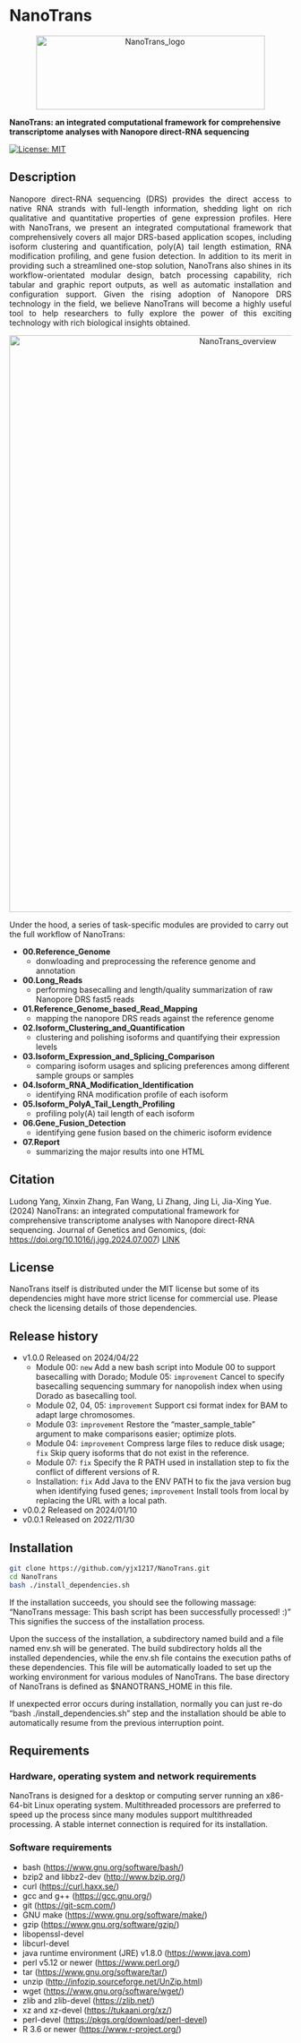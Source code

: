 # NanoTrans

<p align="center">
  <img src="https://github.com/yjx1217/NanoTrans/blob/main/NanoTrans.logo.png" alt="NanoTrans_logo" width="408" height="132"/>
</p>

**NanoTrans: an integrated computational framework for comprehensive transcriptome analyses with Nanopore direct-RNA sequencing**

[![License: MIT](https://img.shields.io/badge/License-MIT-yellow.svg)](https://opensource.org/licenses/MIT)

## Description
<div style="text-align: justify"> 
Nanopore direct-RNA sequencing (DRS) provides the direct access to native RNA strands with full-length information, shedding light on rich qualitative and quantitative properties of gene expression profiles. Here with NanoTrans, we present an integrated computational framework that comprehensively covers all major DRS-based application scopes, including isoform clustering and quantification, poly(A) tail length estimation, RNA modification profiling, and gene fusion detection. In addition to its merit in providing such a streamlined one-stop solution, NanoTrans also shines in its workflow-orientated modular design, batch processing capability, rich tabular and graphic report outputs, as well as automatic installation and configuration support. Given the rising adoption of Nanopore DRS technology in the field, we believe NanoTrans will become a highly useful tool to help researchers to fully explore the power of this exciting technology with rich biological insights obtained.
</div>

<p align="center">
  <img src="https://github.com/yjx1217/NanoTrans/blob/main/NanoTrans.overview.png" alt="NanoTrans_overview" width="800" height="1030"/>
</p>

Under the hood, a series of task-specific modules are provided to carry out the full workflow of NanoTrans:

* **00.Reference_Genome**
  * donwloading and preprocessing the reference genome and annotation
* **00.Long_Reads**
  * performing basecalling and length/quality summarization of raw Nanopore DRS fast5 reads
* **01.Reference_Genome_based_Read_Mapping**
  * mapping the nanopore DRS reads against the reference genome
* **02.Isoform_Clustering_and_Quantification**
  * clustering and polishing isoforms and quantifying their expression levels
* **03.Isoform_Expression_and_Splicing_Comparison**
  * comparing isoform usages and splicing preferences among different sample groups or samples
* **04.Isoform_RNA_Modification_Identification**
  * identifying RNA modification profile of each isoform
* **05.Isoform_PolyA_Tail_Length_Profiling**
  * profiling poly(A) tail length of each isoform
* **06.Gene_Fusion_Detection**
  * identifying gene fusion based on the chimeric isoform evidence
* **07.Report**
  * summarizing the major results into one HTML


## Citation
Ludong Yang, Xinxin Zhang, Fan Wang, Li Zhang, Jing Li, Jia-Xing Yue. (2024) NanoTrans: an integrated computational framework for comprehensive transcriptome analyses with Nanopore direct-RNA sequencing. Journal of Genetics and Genomics, (doi: https://doi.org/10.1016/j.jgg.2024.07.007) [LINK](https://www.sciencedirect.com/science/article/pii/S1673852724001838) 


## License
NanoTrans itself is distributed under the MIT license but some of its dependencies might have more strict license for commercial use. Please check the licensing details of those dependencies.

## Release history

* v1.0.0 Released on 2024/04/22
  * Module 00: `new` Add a new bash script into Module 00 to support basecalling with Dorado; Module 05: `improvement` Cancel to specify basecalling sequencing summary for nanopolish index when using Dorado as basecalling tool.
  * Module 02, 04, 05: `improvement` Support csi format index for BAM to adapt large chromosomes.
  * Module 03: `improvement` Restore the “master_sample_table” argument to make comparisons easier; optimize plots.
  * Module 04: `improvement` Compress large files to reduce disk usage; `fix` Skip query isoforms that do not exist in the reference.
  * Module 07: `fix` Specify the R PATH used in installation step to fix the conflict of different versions of R.
  * Installation: `fix` Add Java to the ENV PATH to fix the java version bug when identifying fused genes; `improvement` Install tools from local by replacing the URL with a local path.
* v0.0.2 Released on 2024/01/10
* v0.0.1 Released on 2022/11/30


## Installation
```sh
git clone https://github.com/yjx1217/NanoTrans.git
cd NanoTrans
bash ./install_dependencies.sh
```
If the installation succeeds, you should see the following massage:
“NanoTrans message: This bash script has been successfully processed! :)”
This signifies the success of the installation process. 

Upon the success of the installation, a subdirectory named build and a file named env.sh will be generated. The build subdirectory holds all the installed dependencies, while the env.sh file contains the execution paths of these dependencies. This file will be automatically loaded to set up the working environment for various modules of NanoTrans. The base directory of NanoTrans is defined as $NANOTRANS_HOME in this file.

If unexpected error occurs during installation, normally you can just re-do “bash ./install_dependencies.sh” step and the installation should be able to automatically resume from the previous interruption point. 


## Requirements
### Hardware, operating system and network requirements
NanoTrans is designed for a desktop or computing server running an x86-64-bit Linux operating system. Multithreaded processors are preferred to speed up the process since many modules support multithreaded processing. A stable internet connection is required for its installation. 

### Software requirements
* bash (https://www.gnu.org/software/bash/)
* bzip2 and libbz2-dev (http://www.bzip.org/)
* curl (https://curl.haxx.se/)
* gcc and g++ (https://gcc.gnu.org/)
* git (https://git-scm.com/)
* GNU make (https://www.gnu.org/software/make/)
* gzip (https://www.gnu.org/software/gzip/)
* libopenssl-devel
* libcurl-devel
* java runtime environment (JRE) v1.8.0 (https://www.java.com)
* perl v5.12 or newer (https://www.perl.org/)
* tar (https://www.gnu.org/software/tar/)
* unzip (http://infozip.sourceforge.net/UnZip.html)
* wget (https://www.gnu.org/software/wget/)
* zlib and zlib-devel (https://zlib.net/)
* xz and xz-devel (https://tukaani.org/xz/)
* perl-devel (https://pkgs.org/download/perl-devel)
* R 3.6 or newer (https://www.r-project.org/)
